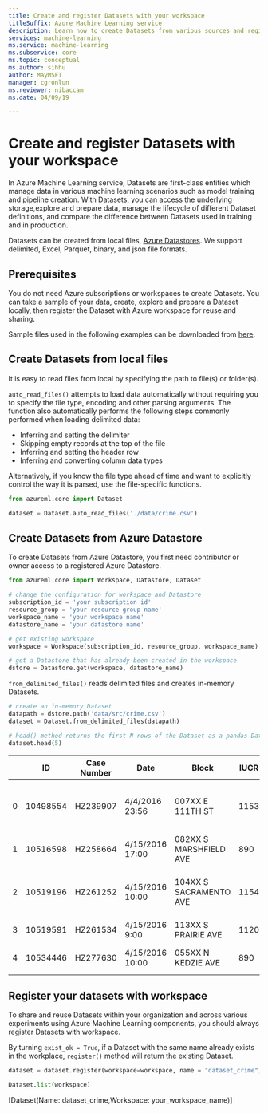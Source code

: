 ```yaml
---
title: Create and register Datasets with your workspace
titleSuffix: Azure Machine Learning service
description: Learn how to create Datasets from various sources and register Datasets with your workspace
services: machine-learning
ms.service: machine-learning
ms.subservice: core
ms.topic: conceptual	
ms.author: sihhu
author: MayMSFT
manager: cgronlun
ms.reviewer: nibaccam
ms.date: 04/09/19

---
```


# Create and register Datasets with your workspace 

In Azure Machine Learning service, Datasets are first-class entities which manage data in various machine learning scenarios such as model training and pipeline creation. With Datasets,  you can access the underlying storage,explore and prepare data, manage the lifecycle of different Dataset definitions, and compare the difference between Datasets used in training and in production.

Datasets can be created from local files, [Azure Datastores](https://docs.microsoft.com/azure/machine-learning/service/how-to-access-data). We support delimited, Excel, Parquet, binary, and json file formats.

## Prerequisites

You do not need Azure subscriptions or workspaces to create Datasets. You can take a sample of your data, create, explore and prepare a Dataset locally, then register the Dataset with Azure workspace for reuse and sharing.

Sample files used in the following examples can be downloaded from [here](https://dprepdata.blob.core.windows.net/dataset-sample-files/crime.csv).

## Create Datasets from local files

It is easy to read files from local by specifying the path to file(s) or folder(s).

`auto_read_files()` attempts to load data automatically without requiring you to specify the file type, encoding and other parsing arguments. The function also automatically performs the following steps commonly performed when loading delimited data:

* Inferring and setting the delimiter
* Skipping empty records at the top of the file
* Inferring and setting the header row
* Inferring and converting column data types

Alternatively, if you know the file type ahead of time and want to explicitly control the way it is parsed, use the file-specific functions.

```python
from azureml.core import Dataset

dataset = Dataset.auto_read_files('./data/crime.csv')
```

## Create Datasets from Azure Datastore

To create Datasets from Azure Datastore, you first need contributor or owner access to a registered Azure Datastore. 

```python
from azureml.core import Workspace, Datastore, Dataset

# change the configuration for workspace and Datastore
subscription_id = 'your subscription id'
resource_group = 'your resource group name'
workspace_name = 'your workspace name'
datastore_name = 'your datastore name'

# get existing workspace
workspace = Workspace(subscription_id, resource_group, workspace_name)

# get a Datastore that has already been created in the workspace
dstore = Datastore.get(workspace, datastore_name)
```

`from_delimited_files()` reads delimited files and creates in-memory Datasets.

```python
# create an in-memory Dataset
datapath = dstore.path('data/src/crime.csv')
dataset = Dataset.from_delimited_files(datapath)

# head() method returns the first N rows of the Dataset as a pandas Dataframe.
dataset.head(5)
```

||ID|Case Number|Date|Block|IUCR|Primary Type|Description|Location Description|Arrest|Domestic|...|Ward|Community Area|FBI Code|X Coordinate|Y Coordinate|Year|Updated On|Latitude|Longitude|Location|
|--|--|---|---|---|---|----|------|-------|------|-----|---|----|----|-----|-----|------|----|-----|----|----|-----
|0|10498554|HZ239907|4/4/2016 23:56|007XX E 111TH ST|1153|DECEPTIVE PRACTICE|FINANCIAL IDENTITY THEFT OVER $ 300|OTHER|FALSE|FALSE|...|9|50|11|1183356|1831503|2016|5/11/2016 15:48|41.69283384|-87.60431945|(41.692833841, -87.60431945)|
1|10516598|HZ258664|4/15/2016 17:00|082XX S MARSHFIELD AVE|890|THEFT| FROM BUILDING|RESIDENCE|FALSE|FALSE|...|21|71|6|1166776|1850053|2016|5/12/2016 15:48	|41.74410697|	-87.66449429|	(41.744106973, -87.664494285)
2|10519196|HZ261252|4/15/2016 10:00|104XX S SACRAMENTO AVE|1154|DECEPTIVE PRACTICE|FINANCIAL IDENTITY THEFT $300 AND UNDER|RESIDENCE|FALSE|FALSE|...|19|	74|	11|||2016	|5/12/2016 15:50
3|10519591|HZ261534|4/15/2016 9:00|113XX S PRAIRIE AVE|1120|DECEPTIVE PRACTICE|FORGERY|RESIDENCE|FALSE|FALSE|...|9|49|10|||2016|5/13/2016 15:51
4|10534446|HZ277630|4/15/2016 10:00|055XX N KEDZIE AVE|890|THEFT|	FROM BUILDING|SCHOOL, PUBLIC, BUILDING|FALSE|FALSE|	...	|40|13|6|||2016|	5/25/2016 15:59|

## Register your datasets with workspace

To share and reuse Datasets within your organization and across various experiments using Azure Machine Learning components, you should always register Datasets with workspace.

By turning `exist_ok = True`, if a Dataset with the same name already exists in the workplace, `register()` method will return the existing Dataset.

```python
dataset = dataset.register(workspace=workspace, name = "dataset_crime", description = 'Training data', exist_ok = True)

Dataset.list(workspace)
```


[Dataset(Name: dataset_crime,Workspace: your_workspace_name)]